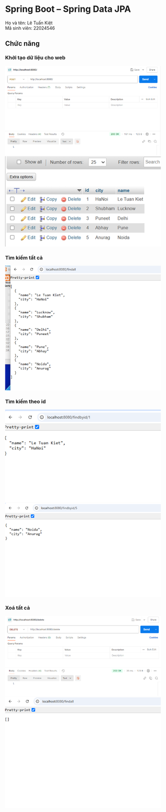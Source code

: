 # Spring Boot – Spring Data JPA

Họ và tên: Lê Tuấn Kiệt  
Mã sinh viên: 22024546

## Chức năng

### Khởi tạo dữ liệu cho web
![post](img/post.png)
![db](img/db.png)

### Tìm kiếm tất cả
![Insert](img/all.png)

### Tìm kiếm theo id
![Add1](img/id1.png)
![Add2](img/id5.png)

### Xoá tất cả
![Update](img/delete.png)
![Update](img/empty.png)



